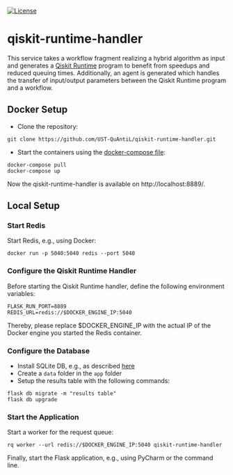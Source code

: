[![License](https://img.shields.io/badge/License-Apache%202.0-blue.svg)](https://opensource.org/licenses/Apache-2.0)

# qiskit-runtime-handler

This service takes a workflow fragment realizing a hybrid algorithm as input and generates a [Qiskit Runtime](https://quantum-computing.ibm.com/lab/docs/iql/runtime/) program to benefit from speedups and reduced queuing times.
Additionally, an agent is generated which handles the transfer of input/output parameters between the Qiskit Runtime program and a workflow.

## Docker Setup

* Clone the repository:
```
git clone https://github.com/UST-QuAntiL/qiskit-runtime-handler.git
```

* Start the containers using the [docker-compose file](docker-compose.yml):
```
docker-compose pull
docker-compose up
```

Now the qiskit-runtime-handler is available on http://localhost:8889/.

## Local Setup

### Start Redis

Start Redis, e.g., using Docker:

```
docker run -p 5040:5040 redis --port 5040
```

### Configure the Qiskit Runtime Handler

Before starting the Qiskit Runtime handler, define the following environment variables:

```
FLASK_RUN_PORT=8889
REDIS_URL=redis://$DOCKER_ENGINE_IP:5040
```

Thereby, please replace $DOCKER_ENGINE_IP with the actual IP of the Docker engine you started the Redis container.

### Configure the Database

* Install SQLite DB, e.g., as described [here](https://blog.miguelgrinberg.com/post/the-flask-mega-tutorial-part-iv-database)
* Create a `data` folder in the `app` folder
* Setup the results table with the following commands:

```
flask db migrate -m "results table"
flask db upgrade
```

### Start the Application

Start a worker for the request queue:

```
rq worker --url redis://$DOCKER_ENGINE_IP:5040 qiskit-runtime-handler
```

Finally, start the Flask application, e.g., using PyCharm or the command line.
